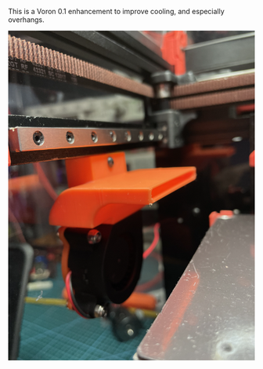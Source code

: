This is a Voron 0.1 enhancement to improve cooling, and especially overhangs.

![alt text](side_draft.png)